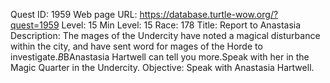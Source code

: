 Quest ID: 1959
Web page URL: https://database.turtle-wow.org/?quest=1959
Level: 15
Min Level: 15
Race: 178
Title: Report to Anastasia
Description: The mages of the Undercity have noted a magical disturbance within the city, and have sent word for mages of the Horde to investigate.$B$BAnastasia Hartwell can tell you more.Speak with her in the Magic Quarter in the Undercity.
Objective: Speak with Anastasia Hartwell.
